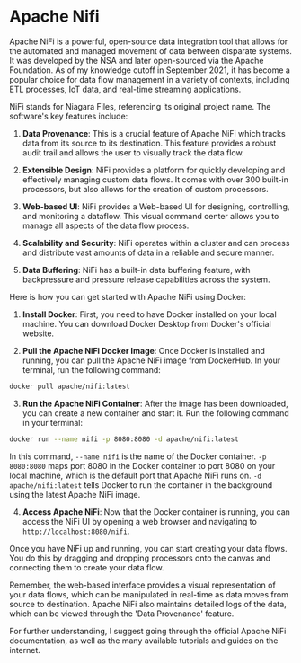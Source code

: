 # Apache Nifi

Apache NiFi is a powerful, open-source data integration tool that allows for the automated and managed movement of data between disparate systems. It was developed by the NSA and later open-sourced via the Apache Foundation. As of my knowledge cutoff in September 2021, it has become a popular choice for data flow management in a variety of contexts, including ETL processes, IoT data, and real-time streaming applications.

NiFi stands for Niagara Files, referencing its original project name. The software's key features include:

1. **Data Provenance**: This is a crucial feature of Apache NiFi which tracks data from its source to its destination. This feature provides a robust audit trail and allows the user to visually track the data flow.

2. **Extensible Design**: NiFi provides a platform for quickly developing and effectively managing custom data flows. It comes with over 300 built-in processors, but also allows for the creation of custom processors.

3. **Web-based UI**: NiFi provides a Web-based UI for designing, controlling, and monitoring a dataflow. This visual command center allows you to manage all aspects of the data flow process.

4. **Scalability and Security**: NiFi operates within a cluster and can process and distribute vast amounts of data in a reliable and secure manner.

5. **Data Buffering**: NiFi has a built-in data buffering feature, with backpressure and pressure release capabilities across the system.

Here is how you can get started with Apache NiFi using Docker:

1. **Install Docker**: First, you need to have Docker installed on your local machine. You can download Docker Desktop from Docker's official website.

2. **Pull the Apache NiFi Docker Image**: Once Docker is installed and running, you can pull the Apache NiFi image from DockerHub. In your terminal, run the following command:

```bash
docker pull apache/nifi:latest
```

3. **Run the Apache NiFi Container**: After the image has been downloaded, you can create a new container and start it. Run the following command in your terminal:

```bash
docker run --name nifi -p 8080:8080 -d apache/nifi:latest
```

In this command, `--name nifi` is the name of the Docker container. `-p 8080:8080` maps port 8080 in the Docker container to port 8080 on your local machine, which is the default port that Apache NiFi runs on. `-d apache/nifi:latest` tells Docker to run the container in the background using the latest Apache NiFi image.

4. **Access Apache NiFi**: Now that the Docker container is running, you can access the NiFi UI by opening a web browser and navigating to `http://localhost:8080/nifi`.

Once you have NiFi up and running, you can start creating your data flows. You do this by dragging and dropping processors onto the canvas and connecting them to create your data flow.

Remember, the web-based interface provides a visual representation of your data flows, which can be manipulated in real-time as data moves from source to destination. Apache NiFi also maintains detailed logs of the data, which can be viewed through the 'Data Provenance' feature.

For further understanding, I suggest going through the official Apache NiFi documentation, as well as the many available tutorials and guides on the internet.
